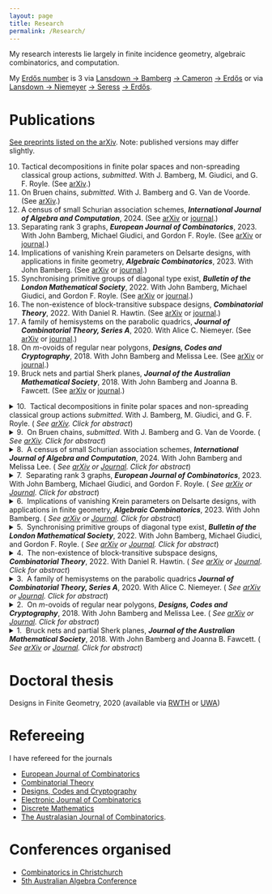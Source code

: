 ```yaml
---
layout: page
title: Research
permalink: /Research/
---
```


My research interests lie largely in finite incidence geometry, algebraic combinatorics, and computation.

My [Erdo&#779;s number](https://en.wikipedia.org/wiki/Erd%C5%91s_number) is 3 via [Lansdown &#8594; Bamberg](https://mathscinet.ams.org/mathscinet-getitem?mr=3779039) [&#8594; Cameron](https://mathscinet.ams.org/mathscinet-getitem?mr=3763899) [&#8594; Erdo&#779;s](https://mathscinet.ams.org/mathscinet-getitem?mr=1106651) or via [Lansdown &#8594; Niemeyer](https://mathscinet.ams.org/mathscinet-getitem?mr=4110234) [&#8594; Seress](https://mathscinet.ams.org/mathscinet-getitem?mr=1953539) [&#8594; Erdo&#779;s](https://mathscinet.ams.org/mathscinet-getitem?mr=837951). 

# Publications
[See preprints listed on the arXiv](https://arxiv.org/a/0000-0002-8087-1329.html). Note: published versions may differ slightly.

10. Tactical decompositions in finite polar spaces and non-spreading classical group actions, *submitted*. With J. Bamberg, M. Giudici, and G. F. Royle. (See [arXiv](https://arxiv.org/pdf/2403.17576.pdf).)
9. On Bruen chains, *submitted*. With J. Bamberg and G. Van de Voorde. (See  [arXiv](https://arxiv.org/pdf/2305.01349.pdf).)
8. A census of small Schurian association schemes, ***International Journal of Algebra and Computation***, 2024. (See [arXiv](https://arxiv.org/pdf/2206.08663.pdf) or [journal](https://doi.org/10.1142/S0218196723500674).)
7. Separating rank 3 graphs, ***European Journal of Combinatorics***, 2023. With John Bamberg, Michael Giudici, and Gordon F. Royle. (See [arXiv](https://arxiv.org/pdf/2211.02326) or [journal](https://doi.org/10.1016/j.ejc.2023.103732).)
6.  Implications of vanishing Krein parameters on Delsarte designs, with applications in finite geometry, ***Algebraic Combinatorics***, 2023.
With John Bamberg. (See [arXiv](https://arxiv.org/pdf/2107.05207.pdf) or [journal](https://doi.org/10.5802/alco.246).)
5. Synchronising primitive groups of diagonal type exist,
***Bulletin of the London Mathematical Society***, 2022.
With John Bamberg, Michael Giudici, and Gordon F. Royle. (See [arXiv](https://arxiv.org/pdf/2104.13355.pdf) or [journal](https://doi.org/10.1112/blms.12619).)
4. The non-existence of block-transitive subspace designs,
***Combinatorial Theory***, 2022.
With Daniel R. Hawtin. (See [arXiv](https://arxiv.org/pdf/2102.05142.pdf) or [journal](https://doi.org/10.5070/C62156883).)
3. A family of hemisystems on the parabolic quadrics,
***Journal of Combinatorial Theory, Series A***, 2020.
With Alice C. Niemeyer. (See [arXiv](https://arxiv.org/pdf/1908.08886.pdf) or [journal](https://doi.org/10.1016/j.jcta.2020.105280).) 
2. On *m*-ovoids of regular near polygons,
***Designs, Codes and Cryptography***,  2018.
With John Bamberg and Melissa Lee. (See [arXiv](https://arxiv.org/pdf/1612.07187) or [journal](http://dx.doi.org/10.1007/s10623-017-0373-1).) 
1. Bruck nets and partial Sherk planes,
***Journal of the Australian Mathematical Society***, 2018.
With John Bamberg and Joanna B. Fawcett. (See [arXiv](https://arxiv.org/pdf/1601.07231) or [journal](http://dx.doi.org/10.1017/S144678871700009X).)


<!-- Next publication-->

<details>
<summary>
10.&nbsp;
Tactical decompositions in finite polar spaces and non-spreading classical group actions
<i>submitted</i>.
With J. Bamberg, M. Giudici, and G. F. Royle.
(<i> See <a href="https://arxiv.org/pdf/2403.17576.pdf">arXiv</a>. Click for abstract</i>)
</summary>
<br>
<p style="margin-left:2em;">
<b>Abstract:</b> TODO
</p>
<br>
</details>

<!-- Next publication-->

<details>
<summary>
9.&nbsp;
On Bruen chains,
<i>submitted</i>.
With J. Bamberg and G. Van de Voorde.
(<i> See <a href="https://arxiv.org/pdf/2305.01349.pdf">arXiv</a>. Click for abstract</i>)
</summary>
<br>
<p style="margin-left:2em;">
<b>Abstract:</b> TODO
</p>
<br>
</details>


<!-- Next publication-->

<details>
<summary>
8.&nbsp;
A census of small Schurian association schemes,
<b><i>International Journal of Algebra and Computation</i></b>, 2024.
With John Bamberg and Melissa Lee.
(<i> See <a href="https://arxiv.org/pdf/2206.08663.pdf">arXiv</a> or <a href="https://doi.org/10.1142/S0218196723500674">Journal</a>. Click for abstract</i>)
</summary>
<br>
<p style="margin-left:2em;">
<b>Abstract:</b> TODO
</p>
<br>
</details>


<!-- Next publication-->

<details>
<summary>
7.&nbsp;
Separating rank 3 graphs,
<b><i>European Journal of Combinatorics</i></b>, 2023.
With John Bamberg, Michael Giudici, and Gordon F. Royle.
(<i> See <a href="https://arxiv.org/pdf/2211.02326">arXiv</a> or <a href="https://doi.org/10.1016/j.ejc.2023.103732">Journal</a>. Click for abstract</i>)
</summary>
<br>
<p style="margin-left:2em;">
<b>Abstract:</b> TODO
</p>
<br>
</details>


<!-- Next publication-->

<details>
<summary>
6.&nbsp;
Implications of vanishing Krein parameters on Delsarte designs, with applications in finite geometry,
<b><i>Algebraic Combinatorics</i></b>, 2023.
With John Bamberg.
(<i> See <a href="https://arxiv.org/pdf/2107.05207.pdf">arXiv</a> or <a href="https://doi.org/10.5802/alco.246">Journal</a>. Click for abstract</i>)
</summary>
<br>
<p style="margin-left:2em;">
<b>Abstract:</b> TODO
</p>
<br>
</details>


<!-- Next publication-->

<details>
<summary>
5.&nbsp;
Synchronising primitive groups of diagonal type exist,
<b><i>Bulletin of the London Mathematical Society</i></b>, 2022.
With John Bamberg, Michael Giudici, and Gordon F. Royle.
(<i> See <a href="https://arxiv.org/pdf/2104.13355.pdf">arXiv</a> or <a href="https://doi.org/10.1112/blms.12619">Journal</a>. Click for abstract</i>)
</summary>
<br>
<p style="margin-left:2em;">
<b>Abstract:</b> TODO
</p>
<br>
</details>


<!-- Next publication-->

<details>
<summary>
4.&nbsp;
The non-existence of block-transitive subspace designs,
<b><i>Combinatorial Theory</i></b>, 2022.
With Daniel R. Hawtin.
(<i> See <a href="https://arxiv.org/pdf/2102.05142.pdf">arXiv</a> or <a href="https://doi.org/10.5070/C62156883">Journal</a>. Click for abstract</i>)
</summary>
<br>
<p style="margin-left:2em;">
<b>Abstract:</b> TODO
</p>
<br>
</details>


<!-- Next publication-->

<details>
<summary>
3.&nbsp;
A family of hemisystems on the parabolic quadrics
<b><i>Journal of Combinatorial Theory, Series A</i></b>, 2020.
With Alice C. Niemeyer.
(<i> See <a href="https://arxiv.org/pdf/1908.08886.pdf">arXiv</a> or <a href="https://doi.org/10.1016/j.jcta.2020.105280">Journal</a>. Click for abstract</i>)
</summary>
<br>
<p style="margin-left:2em;">
<b>Abstract:</b> TODO
</p>
<br>
</details>

<!-- Next publication-->

<details>
<summary>
2.&nbsp;
On <i>m</i>-ovoids of regular near polygons,
<b><i>Designs, Codes and Cryptography</i></b>, 2018.
With John Bamberg and Melissa Lee.
(<i> See <a href="https://arxiv.org/pdf/1612.07187">arXiv</a> or <a href="http://dx.doi.org/10.1007/s10623-017-0373-1">Journal</a>. Click for abstract</i>)
</summary>
<br>
<p style="margin-left:2em;">
<b>Abstract:</b> TODO
</p>
<br>
</details>

<!-- Next publication-->

<details class="margin-left: 2em;">
<summary>
1.&nbsp;
Bruck nets and partial Sherk planes,
<b><i>Journal of the Australian Mathematical Society</i></b>, 2018.
With John Bamberg and Joanna B. Fawcett.
(<i> See <a href="https://arxiv.org/pdf/1601.07231">arXiv</a> or <a href="http://dx.doi.org/10.1017/S144678871700009X">Journal</a>. Click for abstract</i>)
</summary>
<br>
<p style="margin-left:2em;">
<b>Abstract:</b> In Bachmann [Aufbau der Geometrie aus dem Spiegelungsbegriff, Die Grundlehren der mathematischen Wissenschaften, Bd. XCVI (Springer, Berlin–Göttingen–Heidelberg, 1959)], it was shown that a finite metric plane is a Desarguesian affine plane of odd order equipped with a perpendicularity relation on lines and that the converse is also true. Sherk [‘Finite incidence structures with orthogonality’, Canad. J. Math.19 (1967), 1078–1083] generalised this result to characterise the finite affine planes of odd order by removing the ‘three reflections axioms’ from a metric plane. We show that one can obtain a larger class of natural finite geometries, the so-called Bruck nets of even degree, by weakening Sherk’s axioms to allow noncollinear points.
</p>
<br>
</details>


# Doctoral thesis
Designs in Finite Geometry, 2020 (available via [RWTH](http://dx.doi.org/10.18154/RWTH-2020-12247) or [UWA](https://doi.org/10.26182/krb6-kk43))

# Refereeing
I have refereed for the journals
- [European Journal of Combinatorics](https://www.journals.elsevier.com/european-journal-of-combinatorics)
- [Combinatorial Theory](https://escholarship.org/uc/combinatorial_theory)
- [Designs, Codes and Cryptography](https://www.springer.com/journal/10623)
- [Electronic Journal of Combinatorics](https://www.combinatorics.org/)
- [Discrete Mathematics](https://www.journals.elsevier.com/discrete-mathematics)
- [The Australasian Journal of Combinatorics](https://ajc.maths.uq.edu.au/).


# Conferences organised
- [Combinatorics in Christchurch](https://combinatoricsinchristchurch.github.io/)
- [5th Australian Algebra Conference](https://aac05.github.io/)

